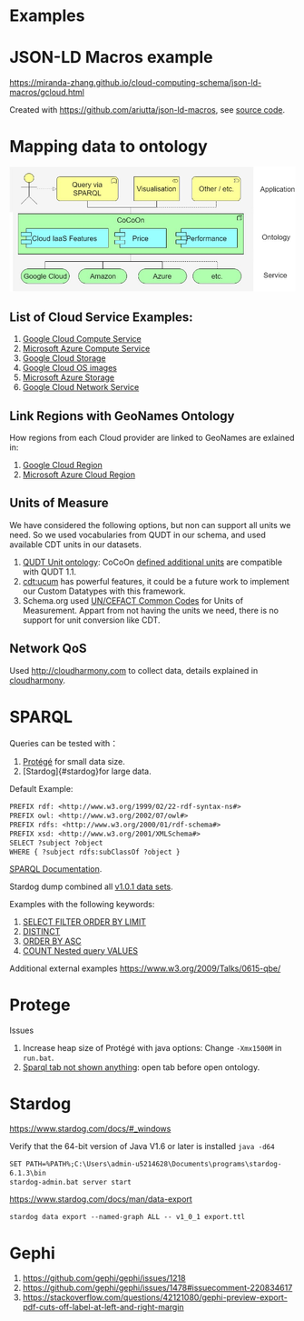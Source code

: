 # Examples
# JSON-LD Macros example
https://miranda-zhang.github.io/cloud-computing-schema/json-ld-macros/gcloud.html

Created with https://github.com/ariutta/json-ld-macros, see [source code](https://github.com/miranda-zhang/cloud-computing-schema/tree/gh-pages/json-ld-macros).

# Mapping data to ontology
![Workflow](https://raw.githubusercontent.com/miranda-zhang/draw.io/master/cocoon_usecase.jpg "Workflow Overview")

## List of Cloud Service Examples:
1. [Google Cloud Compute Service](gcloud/compute.md)
2. [Microsoft Azure Compute Service](azure/compute.md)
3. [Google Cloud Storage](gcloud/storage.md)
4. [Google Cloud OS images](gcloud/os.md)
5. [Microsoft Azure Storage](azure/storage.md)
6. [Google Cloud Network Service](gcloud/network.md)

## Link Regions with GeoNames Ontology
How regions from each Cloud provider are linked to GeoNames
are exlained in:
1. [Google Cloud Region](gcloud/region.md)
2. [Microsoft Azure Cloud Region](azure/region.md) 

## Units of Measure
We have considered the following options, but non can support all units we need.
So we used vocabularies from QUDT in our schema, and used available CDT units in our datasets.

1. [QUDT Unit ontology](unit/QUDT.md): CoCoOn [defined additional units](unit/README.md) are compatible with QUDT 1.1.
2. [cdt:ucum](unit/cdt.md) has powerful features, it could be a future work to implement our Custom Datatypes with this framework.
3. Schema.org used [UN/CEFACT Common Codes](http://wiki.goodrelations-vocabulary.org/Documentation/UN/CEFACT_Common_Codes) for Units of Measurement. Appart from not having the units we need, there is no support for unit conversion like CDT.

## Network QoS
Used http://cloudharmony.com to collect data, details explained in [cloudharmony](cloudharmony/README.md).

# SPARQL
Queries can be tested with：
1. [Protégé](#protege) for small data size.
2. [Stardog]{#stardog}for large data.

Default Example:
```
PREFIX rdf: <http://www.w3.org/1999/02/22-rdf-syntax-ns#>
PREFIX owl: <http://www.w3.org/2002/07/owl#>
PREFIX rdfs: <http://www.w3.org/2000/01/rdf-schema#>
PREFIX xsd: <http://www.w3.org/2001/XMLSchema#>
SELECT ?subject ?object
WHERE { ?subject rdfs:subClassOf ?object }
```
[SPARQL Documentation](https://www.w3.org/TR/sparql11-query/).

Stardog dump combined all [v1.0.1 data sets](../stardog/v1_0_1.ttl).

Examples with the following keywords:
1. [SELECT FILTER ORDER BY LIMIT](sparql/filter_vm_order_desc_limit.md)
2. [DISTINCT](sparql/vm_less_or_equal_4cores.md)
3. [ORDER BY ASC](sparql/storage_size_greater_than.md)
4. [COUNT Nested query VALUES](sparql/gcloud_stat_count.md)

Additional external examples
https://www.w3.org/2009/Talks/0615-qbe/

# Protege
Issues
1. Increase heap size of Protégé with java options: Change `-Xmx1500M` in `run.bat`.
2. [Sparql tab not shown anything](https://stackoverflow.com/questions/44328191/sparql-query-tab-in-protege-doesnt-show-anything): open tab before open ontology.

# Stardog
https://www.stardog.com/docs/#_windows

Verify that the 64-bit version of Java V1.6 or later is installed `java -d64`

```
SET PATH=%PATH%;C:\Users\admin-u5214628\Documents\programs\stardog-6.1.3\bin
stardog-admin.bat server start
```
https://www.stardog.com/docs/man/data-export
```
stardog data export --named-graph ALL -- v1_0_1 export.ttl
```

# Gephi
1. https://github.com/gephi/gephi/issues/1218
2. https://github.com/gephi/gephi/issues/1478#issuecomment-220834617
3. https://stackoverflow.com/questions/42121080/gephi-preview-export-pdf-cuts-off-label-at-left-and-right-margin
